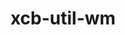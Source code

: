 ---
title: "xcb-util-wm"
layout: cache
categories: [package, develop-2025-03-09]
meta: {"compilers": ["gcc@=11.1.0", "gcc@=11.4.0"], "num_specs": 2, "num_specs_by_stack": {"data-vis-sdk": 1, "hep": 1, "root": 2}, "oss": ["ubuntu20.04", "ubuntu22.04"], "platforms": ["linux"], "stacks": ["data-vis-sdk", "hep", "root"], "targets": ["x86_64_v3"], "versions": ["0.4.2"]}
spec_details: [{"compiler": "gcc@=11.1.0", "hash": "476lh233kaiowzsfmptsasmoicbtrhvg", "os": "ubuntu20.04", "platform": "linux", "size": "-", "stacks": ["data-vis-sdk", "root"], "target": "x86_64_v3", "variants": ["build_system=autotools"], "versions": ["0.4.2"]}, {"compiler": "gcc@=11.4.0", "hash": "adi6i7mgjszei47payfl4atq3m2q2cu7", "os": "ubuntu22.04", "platform": "linux", "size": "-", "stacks": ["hep", "root"], "target": "x86_64_v3", "variants": ["build_system=autotools"], "versions": ["0.4.2"]}]
---